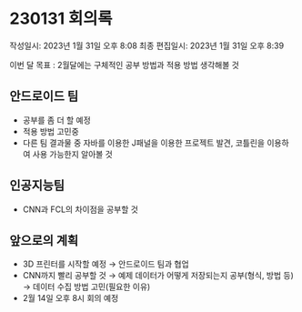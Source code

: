 # 230131 회의록

작성일시: 2023년 1월 31일 오후 8:08
최종 편집일시: 2023년 1월 31일 오후 8:39

이번 달 목표 : 2월달에는 구체적인 공부 방법과 적용 방법 생각해볼 것

## 안드로이드 팀

- 공부를 좀 더 할 예정
- 적용 방법 고민중
- 다른 팀 결과물 중 자바를 이용한 J패널을 이용한 프로젝트 발견, 코틀린을 이용하여 사용 가능한지 알아볼 것

## 인공지능팀

- CNN과 FCL의 차이점을 공부할 것

## 앞으로의 계획

- 3D 프린터를 시작할 예정 → 안드로이드 팀과 협업
- CNN까지 빨리 공부할 것 → 예제 데이터가 어떻게 저장되는지 공부(형식, 방법 등) → 데이터 수집 방법 고민(필요한 이유)
- 2월 14일 오후 8시 회의 예정